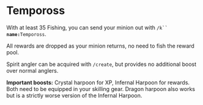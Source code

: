 # Tempoross

&#x20;With at least 35 Fishing, you can send your minion out with `/k`` `**`name:`**`Tempoross`.&#x20;

All rewards are dropped as your minion returns, no need to fish the reward pool.&#x20;

Spirit angler can be acquired with `/create`, but provides no additional boost over normal anglers.&#x20;

**Important boosts:** Crystal harpoon for XP, Infernal Harpoon for rewards. Both need to be equipped in your skilling gear. Dragon harpoon also works but is a strictly worse version of the Infernal Harpoon.
